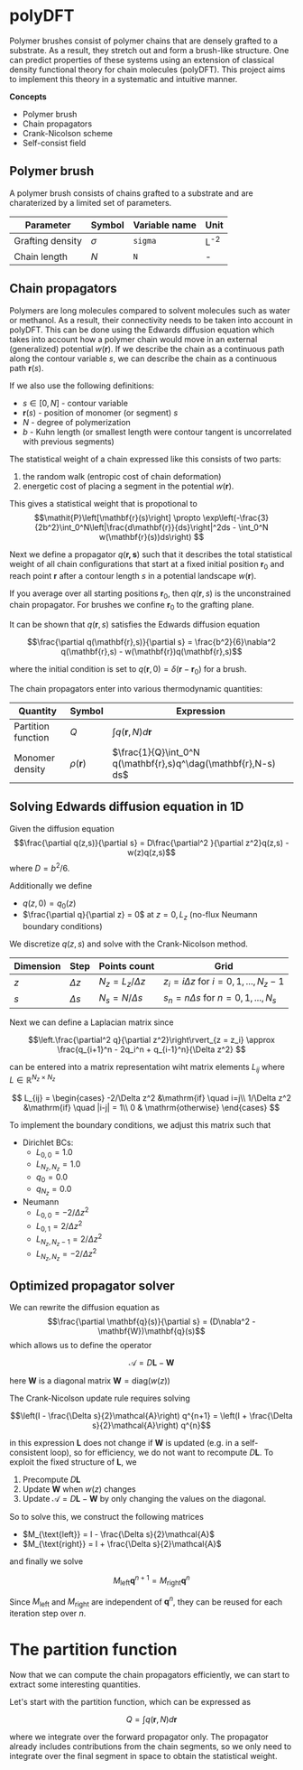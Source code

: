 # polyDFT
Polymer brushes consist of polymer chains that are densely grafted to a substrate. As a result, they stretch out and form a brush-like structure. One can predict properties of these systems using an extension of classical density functional theory for chain molecules (polyDFT). This project aims to implement this theory in a systematic and intuitive manner.

**Concepts**
- Polymer brush
- Chain propagators
- Crank-Nicolson scheme
- Self-consist field

## Polymer brush
A polymer brush consists of chains grafted to a substrate and are charaterized by a limited set of parameters.

| Parameter         | Symbol   | Variable name      | Unit              | 
| ---               | ---      | ---                | --                |
| Grafting density  | $\sigma$ | `sigma` | L<sup>-2</sup>    | 
| Chain length      | $N$      | `N`                | -                 |


## Chain propagators
Polymers are long molecules compared to solvent molecules such as water or methanol. As a result, their connectivity needs to be taken into account in polyDFT. This can be done using the Edwards diffusion equation which takes into account how a polymer chain would move in an external (generalized) potential $w(\mathbf{r})$. If we describe the chain as a continuous path along the contour variable $s$, we can describe the chain as a continuous path $\mathbf{r}(s)$.

If we also use the following definitions:
- $s \in \left[0,N\right]$ - contour variable
- $\mathbf{r}(s)$ - position of monomer (or segment) $s$
- $N$ - degree of polymerization
- $b$ - Kuhn length (or smallest length were contour tangent is uncorrelated with previous segments)

The statistical weight of a chain expressed like this consists of two parts:
1. the random walk (entropic cost of chain deformation)
2. energetic cost of placing a segment in the potential $w(\mathbf{r})$.

This gives a statistical weight that is propotional to
$$\mathit{P}\left[\mathbf{r}(s)\right] \propto \exp\left(-\frac{3}{2b^2}\int_0^N\left|\frac{d\mathbf{r}}{ds}\right|^2ds - \int_0^N w(\mathbf{r}(s))ds\right) $$

Next we define a propagator $q(\mathbf{r,s})$ such that it describes the total statistical weight of all chain configurations that start at a fixed initial position $\mathbf{r}_0$ and reach point $\mathbf{r}$ after a contour length $s$ in a potential landscape $w(\mathbf{r})$.

If you average over all starting positions $\mathbf{r}_0$, then $q(\mathbf{r},s)$ is the unconstrained chain propagator. For brushes we confine $\mathbf{r}_0$ to the grafting plane.

It can be shown that $q(\mathbf{r},s)$ satisfies the Edwards diffusion equation

$$\frac{\partial q(\mathbf{r},s)}{\partial s} = \frac{b^2}{6}\nabla^2 q(\mathbf{r},s) - w(\mathbf{r})q(\mathbf{r},s)$$

where the initial condition is set to $q(\mathbf{r},0) = \delta(\mathbf{r} -\mathbf{r}_0)$ for a brush.

The chain propagators enter into various thermodynamic quantities:

| Quantity              | Symbol    | Expression                                |
| ---                   | ---       | ---                                       |
| Partition function    | $Q$       |  $\int q(\mathbf{r},N) d\mathbf{r}$   |
| Monomer density       | $\rho(\mathbf{r})$ | $\frac{1}{Q}\int_0^N  q(\mathbf{r},s)q^\dag(\mathbf{r},N-s) ds$ |

## Solving Edwards diffusion equation in 1D
Given the diffusion equation
$$\frac{\partial q(z,s)}{\partial s} = D\frac{\partial^2 }{\partial z^2}q(z,s) - w(z)q(z,s)$$
where $D = b^2/6$. 

Additionally we define
- $q(z,0) = q_0(z)$
- $\frac{\partial q}{\partial z} = 0$ at $z = 0, L_z$ (no-flux Neumann boundary conditions)

We discretize $q(z,s)$ and solve with the Crank-Nicolson method.

| Dimension | Step | Points count | Grid |
| ---- | --- | --- | --- |
| $z$ | $\Delta z$ | $N_z = L_z / \Delta z$ | $z_i = i\Delta z$ for $i = 0, 1, ..., N_z - 1$ |
| $s$ | $\Delta s$ | $N_s = N / \Delta s$ | $s_n = n\Delta s$ for $n = 0, 1, ..., N_s$

Next we can define a Laplacian matrix since

$$\left.\frac{\partial^2 q}{\partial z^2}\right\rvert_{z = z_i} \approx \frac{q_{i+1}^n - 2q_i^n + q_{i-1}^n}{\Delta z^2} $$

can be entered into a matrix representation wiht matrix elements $L_{ij}$ where $\mathbf{\mathit{L}}\in \mathbb{R}^{N_z \times N_z}$

$$
L_{ij} = \begin{cases}
-2/\Delta z^2 &\mathrm{if} \quad i=j\\
1/\Delta z^2 &\mathrm{if} \quad |i-j| = 1\\
0 & \mathrm{otherwise}
\end{cases}
$$

To implement the boundary conditions, we adjust this matrix such that

- Dirichlet BCs: 
  - $L_{0,0} = 1.0$
  - $L_{N_z, N_z} = 1.0$
  - $q_0 = 0.0$
  - $q_{N_z} = 0.0$
- Neumann
  - $L_{0,0} = -2 / \Delta z^2$
  - $L_{0,1} = 2 / \Delta z^2$
  - $L_{N_z, N_z-1} = 2 / \Delta z^2$
  - $L_{N_z, N_z} = -2 / \Delta z^2$

## Optimized propagator solver
We can rewrite the diffusion equation as
$$\frac{\partial \mathbf{q}(s)}{\partial s} = (D\nabla^2 - \mathbf{W})\mathbf{q}(s)$$
which allows us to define the operator

$$\mathcal{A} = D\mathbf{L} - \mathbf{W}$$

here $\mathbf{W}$ is a diagonal matrix $\mathbf{W} = \text{diag}(w(z))$

The Crank-Nicolson update rule requires solving

$$\left(I - \frac{\Delta s}{2}\mathcal{A}\right) q^{n+1} = \left(I + \frac{\Delta s}{2}\mathcal{A}\right) q^{n}$$

in this expression $\mathbf{L}$ does not change if $\mathbf{W}$ is updated (e.g. in a self-consistent loop), so for efficiency, we do not want to recompute $D\mathbf{L}$. To exploit the fixed structure of $\mathbf{L}$, we
1. Precompute $D\mathbf{L}$
2. Update $\mathbf{W}$ when $w(z)$ changes
3. Update $\mathcal{A} = D\mathbf{L} - \mathbf{W}$ by only changing the values on the diagonal.

So to solve this, we construct the following matrices
- $M_{\text{left}} = I - \frac{\Delta s}{2}\mathcal{A}$
- $M_{\text{right}} = I + \frac{\Delta s}{2}\mathcal{A}$

and finally we solve

$$M_{\text{left}} \mathbf{q}^{n+1} = M_{\text{right}} \mathbf{q}^{n}$$

Since $M_{\text{left}}$ and $M_{\text{right}}$ are independent of $\mathbf{q}^n$, they can be reused for each iteration step over $n$.

# The partition function
Now that we can compute the chain propagators efficiently, we can start to extract some interesting quantities. 

Let's start with the partition function, which can be expressed as

$$Q = \int q(\mathbf{r},N) d\mathbf{r}$$

where we integrate over the forward propagator only. The propagator already includes contributions from the chain segments, so we only need to integrate over the final segment in space to obtain the statistical weight. 